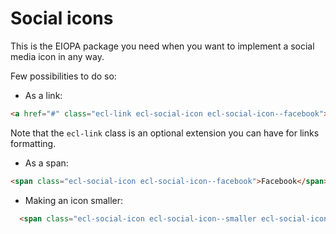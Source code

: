 # Social icons

This is the EIOPA package you need when you want to implement a social media icon
in any way.

Few possibilities to do so:

* As a link:

```html
<a href="#" class="ecl-link ecl-social-icon ecl-social-icon--facebook">Facebook</a>
```

Note that the `ecl-link` class is an optional extension you can have for links
formatting.

* As a span:

```html
<span class="ecl-social-icon ecl-social-icon--facebook">Facebook</span>
```

* Making an icon smaller:

```html
  <span class="ecl-social-icon ecl-social-icon--smaller ecl-social-icon--facebook">Facebook</span>
```
